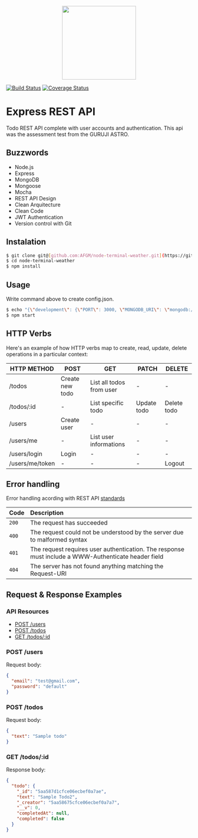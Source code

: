 <p align="center">
  <img width="200" src="https://camo.githubusercontent.com/fc61dcbdb7a6e49d3adecc12194b24ab20dfa25b/68747470733a2f2f692e636c6f756475702e636f6d2f7a6659366c4c376546612d3330303078333030302e706e67" />
</p>

[![Build Status](https://travis-ci.org/andremartingo/node-rest-api-todo.svg?branch=master)](https://travis-ci.org/AFGM/node-rest-api-todo)
[![Coverage Status](https://coveralls.io/repos/github/AFGM/node-rest-api-todo/badge.svg?branch=master)](https://coveralls.io/github/AFGM/node-rest-api-todo?branch=master)

# Express REST API

Todo REST API complete with user accounts and authentication.
This api was the assessment test from the GURUJI ASTRO.<p>

## Buzzwords

* Node.js
* Express
* MongoDB
* Mongoose
* Mocha
* REST API Design
* Clean Arquitecture
* Clean Code
* JWT Authentication
* Version control with Git

## Instalation

```bash
$ git clone git@[github.com:AFGM/node-terminal-weather.git](https://github.com/abhishekdangi006/todo_api_nodejs/edit/main/README.md)
$ cd node-terminal-weather
$ npm install
```

## Usage

Write command above to create config.json.

```bash
$ echo "{\"development\": {\"PORT\": 3000, \"MONGODB_URI\": \"mongodb://localhost:27017/todoapp\",\"JWT_SECRET\": \"ultrasecret\"}}" >> server/config/config.json
$ npm start
```

## HTTP Verbs

Here's an example of how HTTP verbs map to create, read, update, delete operations in a particular context:

| HTTP METHOD     | POST            | GET                      | PATCH       | DELETE      |
| --------------- | --------------- | ------------------------ | ----------- | ----------- |
| /todos          | Create new todo | List all todos from user | -           | -           |
| /todos/:id      | -               | List specific todo       | Update todo | Delete todo |
| /users          | Create user     | -                        | -           | -           |
| /users/me       | -               | List user informations   | -           | -           |
| /users/login    | Login           | -                        | -           | -           |
| /users/me/token | -               | -                        | -           | Logout      |

## Error handling

Error handling acording with REST API [standards](http://www.restapitutorial.com/httpstatuscodes.html)

| Code  | Description                                                                                         |
| :---- | :-------------------------------------------------------------------------------------------------- |
| `200` | The request has succeeded                                                                           |
| `400` | The request could not be understood by the server due to malformed syntax                           |
| `401` | The request requires user authentication. The response must include a WWW-Authenticate header field |
| `404` | The server has not found anything matching the Request-URI                                          |

## Request & Response Examples

### API Resources

* [POST /users](#post-users)
* [POST /todos](#post-todos)
* [GET /todos/:id](#get-todosid)

### POST /users

Request body:

```json
{
  "email": "test@gmail.com",
  "password": "default"
}
```

### POST /todos

Request body:

```json
{
  "text": "Sample todo"
}
```

### GET /todos/:id

Response body:

```json
{
  "todo": {
    "_id": "5aa587d1cfce06ecbef0a7ae",
    "text": "Sample Todo2",
    "_creator": "5aa58675cfce06ecbef0a7a7",
    "__v": 0,
    "completedAt": null,
    "completed": false
  }
}
```
